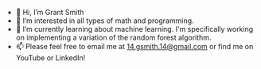 - 👋 Hi, I’m Grant Smith
- 👀 I’m interested in all types of math and programming.
- 🌱 I’m currently learning about machine learning. I'm specifically working on implementing a variation of the random forest algorithm.
- 📫 Please feel free to email me at 14.gsmith.14@gmail.com or find me on YouTube or LinkedIn!

<!---
GSmithApps/GSmithApps is a ✨ special ✨ repository because its `README.md` (this file) appears on your GitHub profile.
You can click the Preview link to take a look at your changes.
--->
